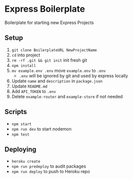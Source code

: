# Express Boilerplate

Boilerplate for starting new Express Projects

## Setup

1. `git clone BoilerplateURL NewProjectName`
2. `cd` into project
3. `rm -rf .git && git init` init fresh git 
4. `npm install`
5. `mv example.env .env` move `example.env` to `.env`
    - `.env` will be ignored by git and used by express locally
6. Update `name` and `description` in `package.json`
7. Update `README.md`
8. Add `API_TOKEN` to `.env`
9. Delete `example-router` and `example-store` if not needed

## Scripts
- `npm start`
- `npm run dev` to start nodemon
- `npm test`

## Deploying
- `heroku create`
- `npm run predeploy` to audit packages
- `npm run deploy` to push to Heroku repo
